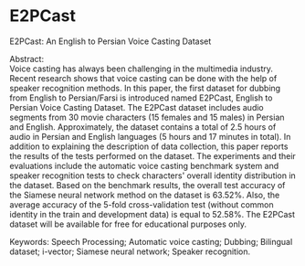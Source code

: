 # E2PCast
E2PCast: An English to Persian Voice Casting Dataset

Abstract:  
Voice casting has always been challenging in the multimedia industry. Recent research shows that voice casting can be done with the help of speaker recognition methods. In this paper, the first dataset for dubbing from English to Persian/Farsi is introduced named E2PCast, English to Persian Voice Casting Dataset. The E2PCast dataset includes audio segments from 30 movie characters (15 females and 15 males) in Persian and English. Approximately, the dataset contains a total of 2.5 hours of audio in Persian and English languages (5 hours and 17 minutes in total). In addition to explaining the description of data collection, this paper reports the results of the tests performed on the dataset. The experiments and their evaluations include the automatic voice casting benchmark system and speaker recognition tests to check characters' overall identity distribution in the dataset. Based on the benchmark results, the overall test accuracy of the Siamese neural network method on the dataset is 63.52%. Also, the average accuracy of the 5-fold cross-validation test (without common identity in the train and development data) is equal to 52.58%. 
The E2PCast dataset will be available for free for educational purposes only. 

Keywords: 
Speech Processing; Automatic voice casting; Dubbing; Bilingual dataset; i-vector; Siamese neural network; Speaker recognition.
